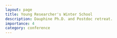 ```yaml
---
layout: page
title: Young Researcher's Winter School
description: Dauphine Ph.D. and Postdoc retreat. 
importance: 4
category: conference
---
```


